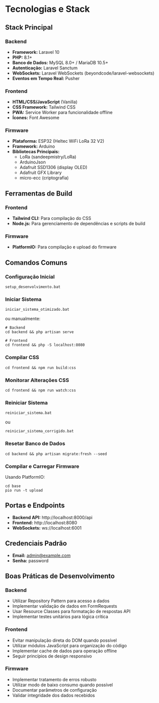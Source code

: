# Tecnologias e Stack

## Stack Principal

### Backend
- **Framework:** Laravel 10
- **PHP:** 8.1+
- **Banco de Dados:** MySQL 8.0+ / MariaDB 10.5+
- **Autenticação:** Laravel Sanctum
- **WebSockets:** Laravel WebSockets (beyondcode/laravel-websockets)
- **Eventos em Tempo Real:** Pusher

### Frontend
- **HTML/CSS/JavaScript** (Vanilla)
- **CSS Framework:** Tailwind CSS
- **PWA:** Service Worker para funcionalidade offline
- **Ícones:** Font Awesome

### Firmware
- **Plataforma:** ESP32 (Heltec WiFi LoRa 32 V2)
- **Framework:** Arduino
- **Bibliotecas Principais:**
  - LoRa (sandeepmistry/LoRa)
  - ArduinoJson
  - Adafruit SSD1306 (display OLED)
  - Adafruit GFX Library
  - micro-ecc (criptografia)

## Ferramentas de Build

### Frontend
- **Tailwind CLI:** Para compilação do CSS
- **Node.js:** Para gerenciamento de dependências e scripts de build

### Firmware
- **PlatformIO:** Para compilação e upload do firmware

## Comandos Comuns

### Configuração Inicial
```batch
setup_desenvolvimento.bat
```

### Iniciar Sistema
```batch
iniciar_sistema_otimizado.bat
```
ou manualmente:
```batch
# Backend
cd backend && php artisan serve

# Frontend
cd frontend && php -S localhost:8080
```

### Compilar CSS
```batch
cd frontend && npm run build:css
```

### Monitorar Alterações CSS
```batch
cd frontend && npm run watch:css
```

### Reiniciar Sistema
```batch
reiniciar_sistema.bat
```
ou
```batch
reiniciar_sistema_corrigido.bat
```

### Resetar Banco de Dados
```batch
cd backend && php artisan migrate:fresh --seed
```

### Compilar e Carregar Firmware
Usando PlatformIO:
```
cd base
pio run -t upload
```

## Portas e Endpoints

- **Backend API:** http://localhost:8000/api
- **Frontend:** http://localhost:8080
- **WebSockets:** ws://localhost:6001

## Credenciais Padrão

- **Email:** admin@example.com
- **Senha:** password

## Boas Práticas de Desenvolvimento

### Backend
- Utilizar Repository Pattern para acesso a dados
- Implementar validação de dados em FormRequests
- Usar Resource Classes para formatação de respostas API
- Implementar testes unitários para lógica crítica

### Frontend
- Evitar manipulação direta do DOM quando possível
- Utilizar módulos JavaScript para organização do código
- Implementar cache de dados para operação offline
- Seguir princípios de design responsivo

### Firmware
- Implementar tratamento de erros robusto
- Utilizar modo de baixo consumo quando possível
- Documentar parâmetros de configuração
- Validar integridade dos dados recebidos
